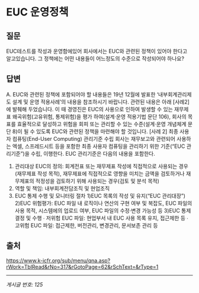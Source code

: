 # EUC 운영정책

## 질문
EUC테스트를 작성과 운영함에있어
회사에서는 EUC와 관련된 정책이 있어야 한다고 알고있습니다.
그 정책에는 어떤 내용들이 어느정도의 수준으로 작성되어야 하나요?

## 답변
A. EUC와 관련된 정책에 포함되어야 할 내용들은 19년 12월에 발표한 ‘내부회계관리제도 설계 및 운영 적용사례’의 내용을 참조하시기 바랍니다. 관련된 내용은 아래 [사례2]에 발췌해 두었습니다.
이 때 경영진은 EUC의 사용으로 인하여 발생할 수 있는 재무제표 왜곡위험(고유위험, 통제위험)을 평가 하여(설계·운영 적용기법 문단 106), 회사의 목표를 효율적으로 달성하고 위험을 회피 또는 관리할 수 있는 수준(설계·운영 개념체계 문단 8)이 될 수 있도록 EUC와 관련된 정책을 마련해야 할 것입니다.
[사례 2] 최종 사용자 컴퓨팅(End-User Computing) 관리기준 수립
회사는 재무보고와 관련되어 사용하는 엑셀, 스프레드시트 등을 포함한 최종 사용자 컴퓨팅을 관리하기 위한 기준(“EUC 관리기준”)을 수립, 이행한다.
EUC 관리기준은 다음의 내용을 포함한다.
1. 관리대상 EUC의 정의: 회계전표 또는 재무제표 작성에 직접적으로 사용되는 경우(재무제표 작성 목적), 재무제표에 직접적으로 영향을 미치는 금액을 검토하거나 재무제표의 적정성을 검토하기 위해 사용되는 경우(검토 및 분석 목적)
2. 역할 및 책임: 내부회계전담조직 및 현업조직
3. EUC 통제 수행 및 모니터링 절차
1)EUC 목록의 작성 및 유지(“EUC 관리대장”)
2)EUC 위험평가: EUC 파일 내 로직이나 연산의 구현 여부 및 복잡도, EUC 파일의 사용 목적, 시스템에의 업로드 여부, EUC 파일의 수정·변경 가능성 등
3)EUC 통제 결정 및 수행
∙ 저위험 EUC 파일: 현업부서 내 EUC 사용 목록 유지, 접근제한 등
∙ 고위험 EUC 파일: 접근제한, 버전관리, 변경관리, 문서보존 관리 등

## 출처
https://www.k-icfr.org/sub/menu/qna.asp?rWork=TblRead&rNo=317&rGotoPage=62&rSchText=&rType=1

---
*게시글 번호: 125*
